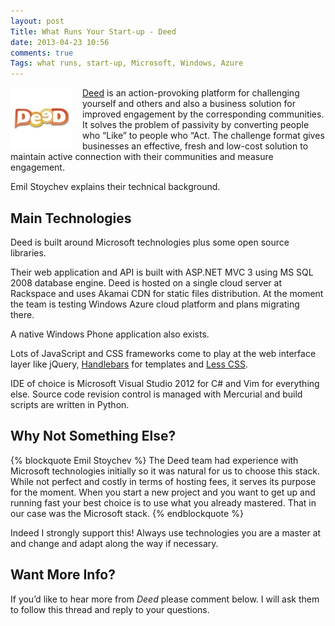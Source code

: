 ```yaml
---
layout: post
Title: What Runs Your Start-up - Deed
date: 2013-04-23 10:56
comments: true
Tags: what runs, start-up, Microsoft, Windows, Azure
---
```


<img src="/images/startup/deed.jpg" alt="Deed" style="float:left; margin-right: 15px;" />

[Deed](http://www.ideedit.com/) is an action-provoking platform for challenging
yourself and others and also a business solution for improved engagement by the
corresponding communities. It solves the problem of passivity by converting people
who “Like” to people who “Act. The challenge format gives businesses an effective,
fresh and low-cost solution to maintain active connection with their communities
and measure engagement.

Emil Stoychev explains their technical background.

Main Technologies
-----------------

Deed is built around Microsoft technologies plus some open source libraries.

Their web application and API is built with ASP.NET MVC 3 using MS SQL 2008 database engine.
Deed is hosted on a single cloud server at Rackspace and uses Akamai CDN for static files
distribution. At the moment the team is testing Windows Azure cloud platform and plans
migrating there.

A native Windows Phone application also exists.

Lots of JavaScript and CSS frameworks come to play at the  web interface layer like
jQuery, [Handlebars](http://handlebarsjs.com/) for templates and [Less CSS](http://lesscss.org/).

IDE of choice is Microsoft Visual Studio 2012 for C# and Vim for everything else.
Source code revision control is managed with Mercurial and build scripts are written in Python.

Why Not Something Else?
-----------------------

{% blockquote Emil Stoychev %}
The Deed team had experience with Microsoft technologies initially so it was natural
for us to choose this stack. While not perfect and costly in terms of hosting fees,
it serves its purpose for the moment. When you start a new project and you want to get
up and running fast your best choice is to use what you already mastered.
That in our case was the Microsoft stack.
{% endblockquote %}

Indeed I strongly support this! Always use technologies you are a master at and change and
adapt along the way if necessary.

Want More Info?
---------------

If you’d like to hear more from *Deed* please comment below.
I will ask them to follow this thread and reply to your questions.
